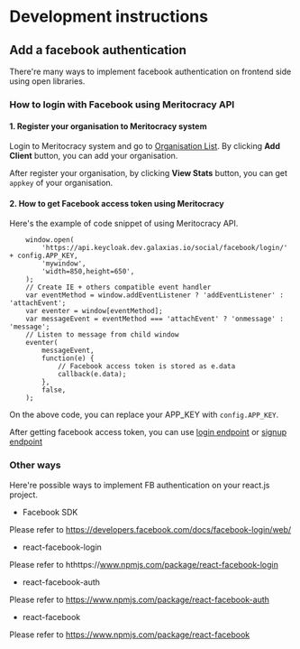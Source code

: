 # Development instructions

## Add a facebook authentication

There're many ways to implement facebook authentication on frontend side using open libraries.

### How to login with Facebook using Meritocracy API

#### 1. Register your organisation to Meritocracy system

Login to Meritocracy system and go to [Organisation List](https://ui.keycloak.dev.galaxias.io/client/list). By clicking **Add Client** button, you can add your organisation.

After register your organisation, by clicking **View Stats** button, you can get `appkey` of your organisation.

#### 2. How to get Facebook access token using Meritocracy

Here's the example of code snippet of using Meritocracy API.

```
	window.open(
		'https://api.keycloak.dev.galaxias.io/social/facebook/login/' + config.APP_KEY,
		'mywindow',
		'width=850,height=650',
	);
	// Create IE + others compatible event handler
	var eventMethod = window.addEventListener ? 'addEventListener' : 'attachEvent';
	var eventer = window[eventMethod];
	var messageEvent = eventMethod === 'attachEvent' ? 'onmessage' : 'message';
	// Listen to message from child window
	eventer(
		messageEvent,
		function(e) {
			// Facebook access token is stored as e.data
			callback(e.data);
		},
		false,
	);
```

On the above code, you can replace your APP_KEY with `config.APP_KEY`.

After getting facebook access token, you can use [login endpoint](https://gitlab.securesystemdesign.io/Meritocracy/Meritocracy-core-api/blob/master/docs/api/auth.md#user-content-login) or [signup endpoint](https://gitlab.securesystemdesign.io/Meritocracy/Meritocracy-core-api/blob/master/docs/api/auth.md#user-content-signup-with-facebook)

### Other ways

Here're possible ways to implement FB authentication on your react.js project.

- Facebook SDK

Please refer to https://developers.facebook.com/docs/facebook-login/web/

- react-facebook-login

Please refer to hthttps://www.npmjs.com/package/react-facebook-login

- react-facebook-auth

Please refer to https://www.npmjs.com/package/react-facebook-auth

- react-facebook

Please refer to https://www.npmjs.com/package/react-facebook

